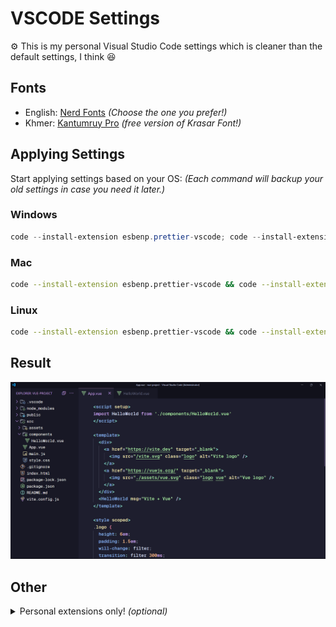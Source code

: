 # VSCODE Settings

⚙️ This is my personal Visual Studio Code settings which is cleaner than the default settings, I think 😆

## Fonts

- English: <a href="https://www.nerdfonts.com/font-downloads" alt="Nerd Fonts URL">Nerd Fonts</a> <i>(Choose the one you prefer!)</i>
- Khmer: <a href="https://fonts.google.com/specimen/Kantumruy+Pro" alt="Kantumruy Pro fonts">Kantumruy Pro</a> <i>(free version of Krasar Font!)</i>

## Applying Settings

Start applying settings based on your OS: <i>(Each command will backup your old settings in case you need it later.)</i>

### Windows

```powershell
code --install-extension esbenp.prettier-vscode; code --install-extension Catppuccin.catppuccin-vsc; code --install-extension Catppuccin.catppuccin-vsc-icons; if (Test-Path "$env:APPDATA\Code\User\settings.json") { mv "$env:APPDATA\Code\User\settings.json" "$env:APPDATA\Code\User\settings.json.bak" } else { Write-Host "settings.json not found, skipping backup" }; irm "https://github.com/samithseu/vscode-settings/raw/main/settings.json" -OutFile "$env:APPDATA\Code\User\settings.json"; irm "https://github.com/samithseu/vscode-settings/raw/main/keybindings.json" -OutFile "$env:APPDATA\Code\User\keybindings.json"
```

### Mac

```bash
code --install-extension esbenp.prettier-vscode && code --install-extension Catppuccin.catppuccin-vsc && code --install-extension Catppuccin.catppuccin-vsc-icons && [ -f "$HOME/Library/Application Support/Code/User/settings.json" ] && mv "$HOME/Library/Application Support/Code/User/settings.json" "$HOME/Library/Application Support/Code/User/settings.json.bak" || echo "settings.json not found, skipping backup" && curl -L -o "$HOME/Library/Application Support/Code/User/settings.json" "https://github.com/samithseu/vscode-settings/raw/main/settings.json" && curl -L -o "$HOME/Library/Application Support/Code/User/keybindings.json" "https://github.com/samithseu/vscode-settings/raw/main/keybindings.json"
```

### Linux

```bash
code --install-extension esbenp.prettier-vscode && code --install-extension Catppuccin.catppuccin-vsc && code --install-extension Catppuccin.catppuccin-vsc-icons && [ -f "$HOME/.config/Code/User/settings.json" ] && mv "$HOME/.config/Code/User/settings.json" "$HOME/.config/Code/User/settings.json.bak" || echo "settings.json not found, skipping backup" && curl -L -o "$HOME/.config/Code/User/settings.json" "https://github.com/samithseu/vscode-settings/raw/main/settings.json" && curl -L -o "$HOME/.config/Code/User/keybindings.json" "https://github.com/samithseu/vscode-settings/raw/main/keybindings.json"
```

## Result

<img src="SAMPLE.png" />

## Other

<details>
  <summary>Personal extensions only! <i>(optional)</i> </summary>
  
  ```bash
  echo "adpyke.codesnap
amiralizadeh9480.laravel-extra-intellisense
antfu.goto-alias
astro-build.astro-vscode
bmewburn.vscode-intelephense-client
bradlc.vscode-tailwindcss
catppuccin.catppuccin-vsc
catppuccin.catppuccin-vsc-icons
codingyu.laravel-goto-view
csstools.postcss
damms005.devdb
dart-code.dart-code
dart-code.flutter
davidanson.vscode-markdownlint
dbaeumer.vscode-eslint
diemasmichiels.emulate
dsznajder.es7-react-js-snippets
ecmel.vscode-html-css
editorconfig.editorconfig
esbenp.prettier-vscode
formulahendry.auto-rename-tag
github.copilot
github.copilot-chat
glitchbl.laravel-create-view
goopware.raythis
ihunte.laravel-blade-wrapper
jock.svg
mark-wiemer.vscode-autohotkey-plus-plus
mehedidracula.php-namespace-resolver
mikestead.dotenv
ms-python.debugpy
ms-python.python
ms-python.vscode-pylance
ms-python.vscode-python-envs
ms-vscode.cmake-tools
ms-vscode.cpptools
ms-vscode.cpptools-extension-pack
ms-vscode.cpptools-themes
myriad-dreamin.tinymist
naoray.laravel-goto-components
naumovs.color-highlight
nuxt.mdc
nuxtr.nuxt-vscode-extentions
nuxtr.nuxtr-vscode
onecentlin.laravel-blade
onecentlin.laravel-extension-pack
onecentlin.laravel5-snippets
pgl.laravel-jump-controller
qwtel.sqlite-viewer
ritwickdey.liveserver
ryannaddy.laravel-artisan
shufo.vscode-blade-formatter
sleistner.vscode-fileutils
supermaven.supermaven
tamasfe.even-better-toml
tomoki1207.pdf
vscjava.vscode-gradle
vue.volar
yoavbls.pretty-ts-errors
" | xargs -n 1 code --install-extension
  ```
</details>

